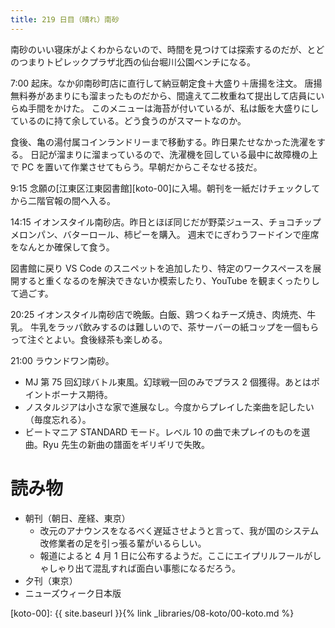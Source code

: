 ```yaml
---
title: 219 日目（晴れ）南砂
---
```


南砂のいい寝床がよくわからないので、時間を見つけては探索するのだが、とどのつまりトピレックプラザ北西の仙台堀川公園ベンチになる。

7:00 起床。なか卯南砂町店に直行して納豆朝定食＋大盛り＋唐揚を注文。
唐揚無料券があまりにも溜まったものだから、間違えて二枚重ねて提出して店員にいらぬ手間をかけた。
このメニューは海苔が付いているが、私は飯を大盛りにしているのに持て余している。どう食うのがスマートなのか。

食後、亀の湯付属コインランドリーまで移動する。昨日果たせなかった洗濯をする。
日記が溜まりに溜まっているので、洗濯機を回している最中に故障機の上で PC を置いて作業させてもらう。早朝だからこそなせる技だ。

9:15 念願の[江東区江東図書館][koto-00]に入場。朝刊を一紙だけチェックしてから二階官報の間へ入る。

14:15 イオンスタイル南砂店。昨日とほぼ同じだが野菜ジュース、チョコチップメロンパン、バターロール、柿ピーを購入。
週末でにぎわうフードインで座席をなんとか確保して食う。

図書館に戻り VS Code のスニペットを追加したり、特定のワークスペースを展開すると重くなるのを解決できないか模索したり、YouTube を観まくったりして過ごす。

20:25 イオンスタイル南砂店で晩飯。白飯、鶏つくねチーズ焼き、肉焼売、牛乳。
牛乳をラッパ飲みするのは難しいので、茶サーバーの紙コップを一個もらって注ぐとよい。食後緑茶も楽しめる。

21:00 ラウンドワン南砂。
* MJ 第 75 回幻球バトル東風。幻球戦一回のみでプラス 2 個獲得。あとはポイントボーナス期待。
* ノスタルジアは小さな家で進展なし。今度からプレイした楽曲を記したい（毎度忘れる）。
* ビートマニア STANDARD モード。レベル 10 の曲で未プレイのものを選曲。Ryu 先生の新曲の譜面をギリギリで失敗。

# 読み物

* 朝刊（朝日、産経、東京）
  * 改元のアナウンスをなるべく遅延させようと言って、我が国のシステム改修業者の足を引っ張る輩がいるらしい。
  * 報道によると 4 月 1 日に公布するようだ。ここにエイプリルフールがしゃしゃり出て混乱すれば面白い事態になるだろう。
* 夕刊（東京）
* ニューズウィーク日本版

[koto-00]: {{ site.baseurl }}{% link _libraries/08-koto/00-koto.md %}
